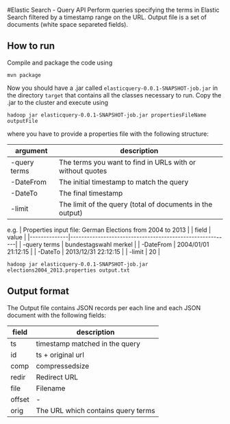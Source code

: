 #Elastic Search - Query API
Perform queries specifying the terms in Elastic Search filtered by a timestamp range on the URL.
Output file is a set of documents (white space separeted fields).

## How to run

Compile and package the code using

    mvn package

Now you should have a .jar called `elasticquery-0.0.1-SNAPSHOT-job.jar`
in the directory `target` that contains all the classes necessary to run. Copy
the .jar to the cluster and execute using 

    hadoop jar elasticquery-0.0.1-SNAPSHOT-job.jar propertiesFileName outputFile

where you have to provide a properties file with the following structure:

| argument     | description                                              |
|--------------|----------------------------------------------------------|
| -query terms | The terms you want to find in URLs with or without quotes|
| -DateFrom    | The initial timestamp to match the query                 |
| -DateTo      | The final timestamp                                      |
| -limit       | The limit of the query (total of documents in the output)|


e.g.
|  Properties input file: German Elections from 2004 to 2013              |
| field        | value                                                    |
|--------------|----------------------------------------------------------|
| -query terms | bundestagswahl merkel                                    |
| -DateFrom    | 2004/01/01 21:12:15                                      |
| -DateTo      | 2013/12/31 22:12:15                                      |
| -limit       | 20                                                       |

    hadoop jar elasticquery-0.0.1-SNAPSHOT-job.jar elections2004_2013.properties output.txt

## Output format

The Output file contains JSON records per each line and each JSON document with
the following fields:

| field | description                                          |
|-------|------------------------------------------------------|
|ts     | timestamp matched in the query 											 |
|id     | ts + original url                                    |
|comp   | compressedsize                                       |
|redir  | Redirect URL                                         |
|file   | Filename                                             |
|offset | -                                                    |
|orig   | The URL which contains query terms                   |

